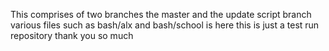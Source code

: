 This comprises of two branches the master and the update script branch 
various files such as bash/alx and bash/school is here 
this is just a test run repository thank you so much
